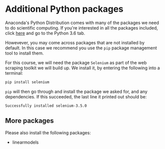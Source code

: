 # Additional Python packages

Anaconda's Python Distribution comes with many of the packages we need to do scientific computing.
If you're interested in all the packages included, click [here](https://docs.continuum.io/anaconda/packages/pkg-docs) and go to the Python 3.6 tab.

Howevever, you may come across packages that are not installed by default.
In this case we recommend you use the `pip` package management tool to install them.

For this course, we will need the package `Selenium` as part of the web scraping toolkit we will build up. We install it, by entering the following into a terminal:

```bash
pip install selenium
```

`pip` will then go through and install the package we asked for, and any dependencies.
If this succeeded, the last line it printed out should be:

```
Successfully installed selenium-3.5.0
```

## More packages

Please also install the following packages:

*   linearmodels
